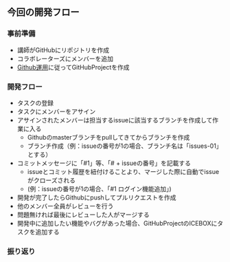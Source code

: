 ## 今回の開発フロー

### 事前準備

- 講師がGitHubにリポジトリを作成
- コラボレーターズにメンバーを追加
- <a href="03_Github運用.md" target="_blank">Github運用</a>に従ってGitHubProjectを作成

### 開発フロー
- タスクの登録
- タスクにメンバーをアサイン
- アサインされたメンバーは担当するissueに該当するブランチを作成して作業に入る
  - Githubのmasterブランチをpullしてきてからブランチを作成
  - ブランチ作成（例：issueの番号が1の場合、ブランチ名は「issues-01」とする）
- コミットメッセージに「#1」等、「# + issueの番号」を記載する
  - issueとコミット履歴を紐付けることより、マージした際に自動でissueがクローズされる
  - (例：issueの番号が1の場合、「#1 ログイン機能追加」)
- 開発が完了したらGithubにpushしてプルリクエストを作成
- 他のメンバー全員がレビューを行う
- 問題無ければ最後にレビューした人がマージする
- 開発中に追加したい機能やバグがあった場合、GitHubProjectのICEBOXにタスクを追加する

### 振り返り
